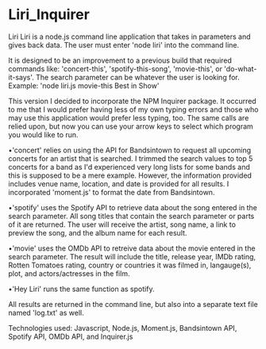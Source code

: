 # Liri_Inquirer

Liri
Liri is a node.js command line application that takes in parameters and gives back data. The user must enter 'node liri' into the command line.

It is designed to be an improvement to a previous build that required commands like: 'concert-this', 'spotify-this-song', 'movie-this', or 'do-what-it-says'. The search parameter can be whatever the user is looking for. 
Example: 'node liri.js movie-this Best in Show'

This version I decided to incorporate the NPM Inquirer package.  It occurred to me that I would prefer having less of my own typing errors and those who may use this application would prefer less typing, too.  The same calls are relied upon, but now you can use your arrow keys to select which program you would like to run.  


•'concert' relies on using the API for Bandsintown to request all upcoming concerts for an artist that is searched. I trimmed the search values to top 5 concerts for a band as I'd experienced very long lists for some bands and this is supposed to be a mere example.  However, the information provided includes venue name, location, and date is provided for all results. I incorporated 'moment.js' to format the date from Bandsintown.

•'spotify' uses the Spotify API to retrieve data about the song entered in the search parameter. All song titles that contain the search parameter or parts of it are returned. The user will receive the artist, song name, a link to preview the song, and the album name for each result.

•'movie' uses the OMDb API to retreive data about the movie entered in the search parameter. The result will include the title, release year, IMDb rating, Rotten Tomatoes rating, country or countries it was filmed in, langauge(s), plot, and actors/actresses in the film.

•'Hey Liri' runs the same function as spotify.

All results are returned in the command line, but also into a separate text file named 'log.txt' as well.

Technologies used: Javascript, Node.js, Moment.js, Bandsintown API, Spotify API, OMDb API, and Inquirer.js